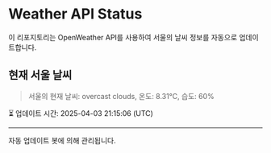 
# Weather API Status

이 리포지토리는 OpenWeather API를 사용하여 서울의 날씨 정보를 자동으로 업데이트합니다.

## 현재 서울 날씨
> 서울의 현재 날씨: overcast clouds, 온도: 8.31°C, 습도: 60%

⏳ 업데이트 시간: 2025-04-03 21:15:06 (UTC)

---
자동 업데이트 봇에 의해 관리됩니다.

